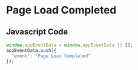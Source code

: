 # Page Load Completed

### 

## Javascript Code
```js
window.appEventData = window.appEventData || [];
appEventData.push({
  "event": "Page Load Completed"
});
```








